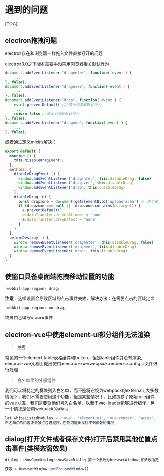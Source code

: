 # 遇到的问题
[TOC]
## electron拖拽问题

electron存在和浏览器一样拖入文件直接打开的问题

electron3.0之下版本需要手动禁用浏览器相关默认行为
```javascript
document.addEventListener("dragenter", function( event ) {
    ...
}, false);
document.addEventListener("dragover", function( event ) {
    ...
}, false);
document.addEventListener("drop", function( event ) {
    event.preventDefault();//禁止浏览器默认行为
    ...
    return false;//禁止浏览器默认行为
}, false);
document.addEventListener("dragend", function( event ) {
    ...
}, false);
```

或者通过定义mixins解决： 
```JavaScript
export default {
  mounted () {
    this.disableDragEvent()
  },
  methods: {
    disableDragEvent () {
      window.addEventListener('dragenter', this.disableDrag, false)
      window.addEventListener('dragover', this.disableDrag)
      window.addEventListener('drop', this.disableDrag)
    },
    disableDrag (e) {
      const dropzone = document.getElementById('upload-area') // 这个是可拖拽的上传区
      if (dropzone === null || !dropzone.contains(e.target)) {
        e.preventDefault()
        e.dataTransfer.effectAllowed = 'none'
        e.dataTransfer.dropEffect = 'none'
      }
    }
  },
  beforeDestroy () {
    window.removeEventListener('dragenter', this.disableDrag, false)
    window.removeEventListener('dragover', this.disableDrag)
    window.removeEventListener('drop', this.disableDrag)
  }
}
```

## 使窗口具备桌面端拖拽移动位置的功能
```css
-webkit-app-region: drag;
```
**注意**：这样设置会导致区域的点击事件失效，解决办法：在需要点击的区域定义
```css
-webkit-app-region: no-drag;
```
或者自己编写mouse事件

## electron-vue中使用element-ui部分组件无法渲染
> [参考](https://blog.csdn.net/yuqiuyao/article/details/91980109)

常见的一个element table表格组件和button，但是table组件并没有渲染, electron-vue文档上提出使用.electron-vue/webpack.renderer.config.js文件进行处理

> 白名单里的外部组件

我们可以将特定的模块列入白名单，而不是将它视为webpack的externals,大多数情况下，我们不需要使用这个功能，但是某些情况下，比如提供了原始.vue组件的vue ui库，我们需要将他们列入白名单，以至于vue-loader能够进行编译，另一个情况是使用webpack的alias。

```JavaScript
let whiteListedModules = ['vue', 'element-ui', 'vue-router', 'axios', 'vuex', 'vue-electron']
白名单内的内容才会被打包进程序，否则可能出现找不到依赖的情况
```

## dialog(打开文件或者保存文件)打开后禁用其他位置点击事件(类模态窗效果)

```JavaScript
dialog- showOpenDialog/showSaveDialog 第一个参数为browserWindow,该参数指定选定窗口，无法使用主进程export方式获取，也无法通过赋值方法保存

获取 > BrowserWindow.getFocusedWindow()
```